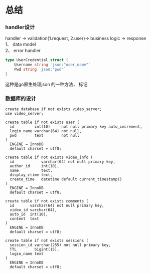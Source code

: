 # 总结

### handler设计
handler -> validation(1.request, 2.user)-> business logic -> response                           
1、 data model                   
2、 error handler

```go
type UserCredential struct {
	Username string `json:"user_name"`
	Pwd string `json:"pwd"`
}
```
这种是go原生处理json 的一种方法， 标记

### 数据库的设计
```mysql
create database if not exists video_server;
use video_server;

create table if not exists user (
  id         int(10)     not null primary key auto_increment,
  login_name varchar(64) not null,
  pwd        text        not null
)
  ENGINE = InnoDB
  default charset = utf8;

create table if not exists video_info (
  id            varchar(64) not null primary key,
  author_id     int(10),
  name          text,
  display_ctime text,
  create_time   datetime default current_timestamp()
)
  ENGINE = InnoDB
  default charset = utf8;

create table if not exists comments (
  id       varchar(64) not null primary key,
  video_id varchar(64),
  auto_id  int(10),
  content  text
)
  ENGINE = InnoDB
  default charset = utf8;

create table if not exists sessions (
  session_id varchar(255) not null primary key,
  TTL        bigint(15),
  login_name text
)
  ENGINE = InnoDB
  default charset = utf8;
```